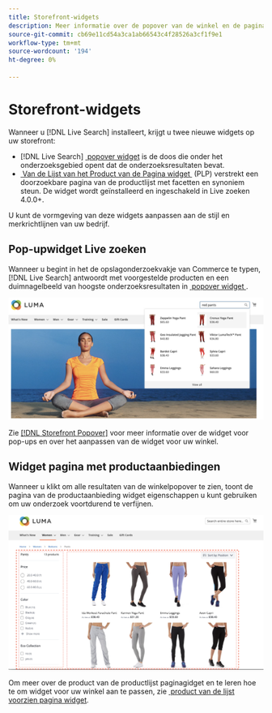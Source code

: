 ```yaml
---
title: Storefront-widgets
description: Meer informatie over de popover van de winkel en de pagina-widgets voor productaanbiedingen.
source-git-commit: cb69e11cd54a3ca1ab66543c4f28526a3cf1f9e1
workflow-type: tm+mt
source-wordcount: '194'
ht-degree: 0%

---
```


# Storefront-widgets

Wanneer u [!DNL Live Search] installeert, krijgt u twee nieuwe widgets op uw storefront:

- [!DNL Live Search] [&#x200B; popover widget &#x200B;](storefront-popover.md) is de doos die onder het onderzoeksgebied opent dat de onderzoeksresultaten bevat.
- [&#x200B; Van de Lijst van het Product van de Pagina widget &#x200B;](plp-styling.md) (PLP) verstrekt een doorzoekbare pagina van de productlijst met facetten en synoniem steun. De widget wordt geïnstalleerd en ingeschakeld in Live zoeken 4.0.0+.

U kunt de vormgeving van deze widgets aanpassen aan de stijl en merkrichtlijnen van uw bedrijf.

## Pop-upwidget Live zoeken

Wanneer u begint in het de opslagonderzoekvakje van Commerce te typen, [!DNL Live Search] antwoordt met voorgestelde producten en een duimnagelbeeld van hoogste onderzoeksresultaten in [&#x200B; popover widget &#x200B;](storefront-popover.md).

![[!DNL Live Search popover]](assets/storefront-search-as-you-type.png)

Zie [[!DNL Storefront Popover]](storefront-popover.md) voor meer informatie over de widget voor pop-ups en over het aanpassen van de widget voor uw winkel.

## Widget pagina met productaanbiedingen

Wanneer u klikt om alle resultaten van de winkelpopover te zien, toont de pagina van de productaanbieding widget eigenschappen u kunt gebruiken om uw onderzoek voortdurend te verfijnen.

![&#x200B; Resultaten van de lijst van het Product van pagina widget &#x200B;](assets/plp-css-widgets.png)

Om meer over de product van de productlijst paginagidget en te leren hoe te om widget voor uw winkel aan te passen, zie [&#x200B; product van de lijst voorzien pagina widget &#x200B;](plp-styling.md).

